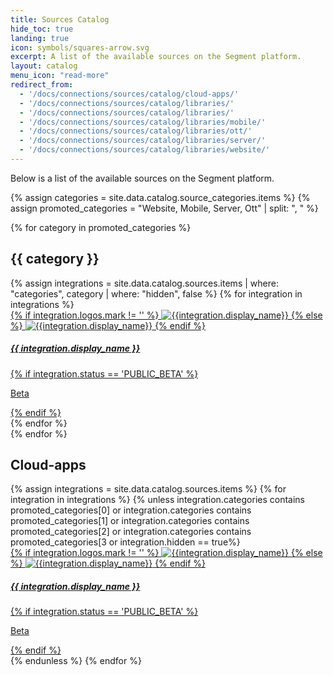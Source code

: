 ```yaml
---
title: Sources Catalog
hide_toc: true
landing: true
icon: symbols/squares-arrow.svg
excerpt: A list of the available sources on the Segment platform. 
layout: catalog
menu_icon: "read-more"
redirect_from:
  - '/docs/connections/sources/catalog/cloud-apps/'
  - '/docs/connections/sources/catalog/libraries/'
  - '/docs/connections/sources/catalog/libraries/'
  - '/docs/connections/sources/catalog/libraries/mobile/'
  - '/docs/connections/sources/catalog/libraries/ott/'
  - '/docs/connections/sources/catalog/libraries/server/'
  - '/docs/connections/sources/catalog/libraries/website/'
---
```

Below is a list of the available sources on the Segment platform.


<div class="destinations-catalog">
  {% assign categories = site.data.catalog.source_categories.items %}
  {% assign promoted_categories = "Website, Mobile, Server, Ott" | split: ", " %}

  {% for category in promoted_categories %}
    <div class="destinations-catalog__section markdown" id="{{ category | slugify }}">
      <h2 class="destinations-catalog__title" id="{{ category | slugify }}">
        {{ category }}
      </h2>
      <div class="flex flex--wrap waffle waffle--xlarge">
        {% assign integrations = site.data.catalog.sources.items | where: "categories", category | where: "hidden", false %}
        {% for integration in integrations %}
          <div class="flex__column flex__column--6">
            <a class="thumbnail-integration flex flex--middle" href="{{ site.baseurl }}/{{ integration.url }}">
              <div class="thumbnail-integration__content">
                <div class="flex flex--wrap flex--middle waffle waffle--xlarge@medium">
                  <div class="flex__column flex__column--12 flex__column--2@medium thumbnail-integration__logo-wrapper">
                    {% if integration.logos.mark != '' %}
                      <img class="thumbnail-integration__logo image" alt="{{integration.display_name}}" src="{{integration.logo.url}}" />
                    {% else %}
                      <img class="thumbnail-integration__logo image" alt="{{integration.display_name}}" src="{{integration.logo.url}}" />
                    {% endif %}
                  </div>
                  <h5 class="flex__column flex__column--12 flex__column--10@medium">{{ integration.display_name }}</h5>
                </div>
                {% if integration.status == 'PUBLIC_BETA' %}
                  <p class="thumbnail-integration__label">Beta</p>
                {% endif %}
              </div>
            </a>
          </div>
        {% endfor %}
      </div>
    </div>
  {% endfor %}


  <div class="destinations-catalog__section markdown" id="cloud-apps">
    <h2 class="destinations-catalog__title" id="cloud-apps">
      Cloud-apps
    </h2>
    <div class="flex flex--wrap waffle waffle--xlarge">
      {% assign integrations = site.data.catalog.sources.items %}
      {% for integration in integrations %}
        {% unless integration.categories contains promoted_categories[0] or integration.categories contains promoted_categories[1] or integration.categories contains promoted_categories[2] or integration.categories contains promoted_categories[3 or integration.hidden == true%}
          <div class="flex__column flex__column--6">
            <a class="thumbnail-integration flex flex--middle" href="{{ site.baseurl }}/{{ integration.url }}">
              <div class="thumbnail-integration__content">
                <div class="flex flex--wrap flex--middle waffle waffle--xlarge@medium">
                  <div class="flex__column flex__column--12 flex__column--2@medium thumbnail-integration__logo-wrapper">
                    {% if integration.logos.mark != '' %}
                      <img class="thumbnail-integration__logo image" alt="{{integration.display_name}}" src="{{integration.logo.url}}" />
                    {% else %}
                      <img class="thumbnail-integration__logo image" alt="{{integration.display_name}}" src="{{integration.logo.url}}" />
                    {% endif %}
                  </div>
                  <h5 class="flex__column flex__column--12 flex__column--10@medium">{{ integration.display_name }}</h5>
                </div>
                {% if integration.status == 'PUBLIC_BETA' %}
                  <p class="thumbnail-integration__label">Beta</p>
                {% endif %}
              </div>
            </a>
          </div>
        {% endunless %}
      {% endfor %}
    </div>
  </div>
</div>

